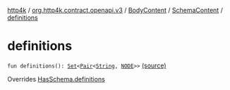 [http4k](../../../index.md) / [org.http4k.contract.openapi.v3](../../index.md) / [BodyContent](../index.md) / [SchemaContent](index.md) / [definitions](./definitions.md)

# definitions

`fun definitions(): `[`Set`](https://kotlinlang.org/api/latest/jvm/stdlib/kotlin.collections/-set/index.html)`<`[`Pair`](https://kotlinlang.org/api/latest/jvm/stdlib/kotlin/-pair/index.html)`<`[`String`](https://kotlinlang.org/api/latest/jvm/stdlib/kotlin/-string/index.html)`, `[`NODE`](index.md#NODE)`>>` [(source)](https://github.com/http4k/http4k/blob/master/http4k-contract/src/main/kotlin/org/http4k/contract/openapi/v3/model.kt#L70)

Overrides [HasSchema.definitions](../../-has-schema/definitions.md)

